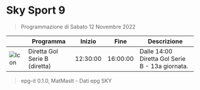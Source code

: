 # Sky Sport 9
> Programmazione di Sabato 12 Novembre 2022

||Programma|Inizio|Fine|Descrizione|
|---|---|---|---|---|
|![Icon](https://guidatv.sky.it/uuid/6189a2d0-907d-4355-90cf-a9fae9ea5ff8/cover?md5ChecksumParam=3701918b70bc92cd304c6c3ed7808017)|Diretta Gol Serie B (diretta)|12:30:00|16:00:00|Dalle 14:00 Diretta Gol Serie B - 13a giornata.



 > epg-it 0.1.0, MatMasIt - Dati epg SKY